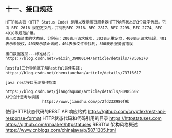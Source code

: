 十一、接口规范
-
	HTTP状态码（HTTP Status Code）是用以表示网页服务器HTTP响应状态的3位数字代码。它由 RFC 2616 规范定义的，并得到RFC 2518、RFC 2817、RFC 2295、RFC 2774、RFC 4918等规范扩展。
	表示页面请求的状态值，分别有：200表示请求成功，303表示重定向，400表示请求错误，401表示未授权，403表示禁止访问，404表示文件未找到，500表示服务器错误
	
	接口数据返回---标准格式：https://blog.csdn.net/weixin_39800144/article/details/78506170
	
	Restful三分钟彻底了解Restful最佳实践：https://blog.csdn.net/chenxiaochan/article/details/73716617

	java rest接口压测操作指南
				 		   https://blog.csdn.net/jiangdaquan/article/details/80985502
	API设计思考与实践
					https://www.jianshu.com/p/2fd232980f9b
使用HTTP状态代码的REST API响应格式
	https://github.com/cryptlex/rest-api-response-format
HTTP状态代码和代码引用的目录 https://httpstatuses.com
	https://github.com/rmaake1/httpstatuses
RESTful 架构风格概述
	https://www.cnblogs.com/chinajava/p/5871305.html